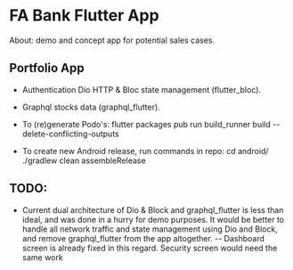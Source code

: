 # FA Bank Flutter App

About: demo and concept app for potential sales cases.

## Portfolio App
- Authentication Dio HTTP & Bloc state management (flutter_bloc).
- Graphql stocks data (graphql_flutter).
- To (re)generate Podo's:
    flutter packages pub run build_runner build --delete-conflicting-outputs

- To create new Android release, run commands in repo:
    cd android/
    ./gradlew clean assembleRelease

## TODO:
- Current dual architecture of Dio & Block and graphql_flutter is less than ideal, and was done in a hurry for demo purposes. It would be better to handle all network traffic and state management using Dio and Block, and remove graphql_flutter from the app altogether.
-- Dashboard screen is already fixed in this regard. Security screen would need the same work
